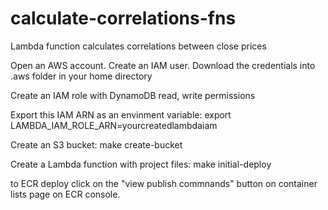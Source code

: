 # calculate-correlations-fns
Lambda function calculates correlations between close prices

Open an AWS account. Create an IAM user. Download the credentials into .aws folder in your home directory

Create an IAM role with DynamoDB read, write permissions

Export this IAM ARN as an envinment variable:
    export LAMBDA_IAM_ROLE_ARN=yourcreatedlambdaiam

Create an S3 bucket:
    make create-bucket

Create a Lambda function with project files:
    make initial-deploy

to ECR deploy click on the "view publish commnands" button on container lists page on ECR console.
